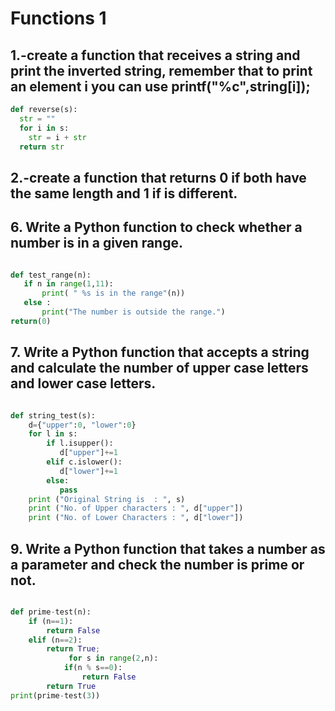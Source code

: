 # Functions 1

## 1.-create a function that receives a string and print the inverted string, remember that to print an element i you can use printf("%c",string[i]); 

```python
def reverse(s): 
  str = "" 
  for i in s: 
    str = i + str
  return str
```

## 2.-create a function that returns 0 if both have the same length and 1 if is different.





## 6. Write a Python function to check whether a number is in a given range. 
 ```python
 
 def test_range(n):
    if n in range(1,11):
        print( " %s is in the range"(n))
    else :
        print("The number is outside the range.")
 return(0)
 
 ```
## 7. Write a Python function that accepts a string and calculate the number of upper case letters and lower case letters. 
```python

def string_test(s):
    d={"upper":0, "lower":0}
    for l in s:
        if l.isupper():
           d["upper"]+=1
        elif c.islower():
           d["lower"]+=1
        else:
           pass
    print ("Original String is  : ", s)
    print ("No. of Upper characters : ", d["upper"])
    print ("No. of Lower Characters : ", d["lower"])

```

## 9. Write a Python function that takes a number as a parameter and check the number is prime or not.

```python

def prime-test(n):
    if (n==1):
        return False
    elif (n==2):
        return True;
             for s in range(2,n):
            if(n % s==0):
                return False
        return True            
print(prime-test(3))

```

